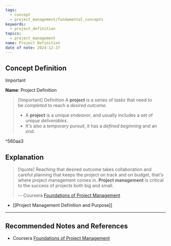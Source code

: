 ```yaml
---
tags:
  - concept
  - project_management/fundamental_concepts
keywords:
  - project_definition
topics:
  - project_management
name: Project Definition
date of note: 2024-12-27
---
```


## Concept Definition

>[!important]
>**Name**: Project Definition

>[!important] Definition
>A **project** is a series of *tasks* that need to be *completed* to reach a *desired outcome*.
>- A **project** is a unique *endeavor*, and usually includes a set of *unique deliverables*. 
>- It's also a *temporary pursuit*, it has a *defined beginning* and an *end*.

^560aa3



## Explanation

>[!quote]
>Reaching that desired outcome takes collaboration and careful planning that keeps the project on track and on budget, that's where project management comes in. **Project management** is critical to the success of projects both big and small.
>
>-- Coursera [Foundations of Project Management](https://www.coursera.org/learn/project-management-foundations?specialization=google-project-management)

- [[Project Management Definition and Purpose]]



-----------
##  Recommended Notes and References


- Coursera [Foundations of Project Management](https://www.coursera.org/learn/project-management-foundations?specialization=google-project-management)